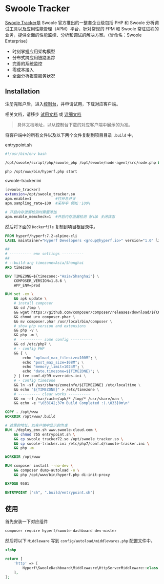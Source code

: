 # Swoole Tracker

[Swoole Tracker](https://www.swoole-cloud.com/tracker.html)是 Swoole 官方推出的一整套企业级包括 PHP 和  Swoole 分析调试工具以及应用性能管理（APM）平台，针对常规的 FPM 和 Swoole 常驻进程的业务，提供全面的性能监控、分析和调试的解决方案。（曾命名：Swoole Enterprise）

- 时刻掌握应用架构模型
- 分布式跨应用链路追踪
- 完善的系统监控
- 零成本接入
- 全面分析报告服务状况

## Installation

注册完账户后，进入[控制台](https://www.swoole-cloud.com/dashboard/catdemo/)，并申请试用，下载对应客户端。

相关文档，请移步 [试用文档](https://www.kancloud.cn/swoole-inc/ee-base-wiki/content) 或 [详细文档](https://www.kancloud.cn/swoole-inc/ee-help-wiki/content) 

> 具体文档地址，以从控制台下载的对应客户端中展示的为准。

将客户端中的所有文件以及以下两个文件复制到项目目录 `.build` 中，

entrypoint.sh

```bash
#!/usr/bin/env bash

/opt/swoole/script/php/swoole_php /opt/swoole/node-agent/src/node.php &

php /opt/www/bin/hyperf.php start

```

swoole-tracker.ini

```bash
[swoole_tracker]
extension=/opt/swoole_tracker.so
apm.enable=1           #打开总开关
apm.sampling_rate=100  #采样率 例如：100%

# 开启内存泄漏检测时需要添加
apm.enable_memcheck=1  #开启内存泄漏检测 默认0 关闭状态
```

然后将下面的 `Dockerfile` 复制到项目根目录中。

```dockerfile
FROM hyperf/hyperf:7.2-alpine-cli
LABEL maintainer="Hyperf Developers <group@hyperf.io>" version="1.0" license="MIT"

##
# ---------- env settings ----------
##
# --build-arg timezone=Asia/Shanghai
ARG timezone

ENV TIMEZONE=${timezone:-"Asia/Shanghai"} \
    COMPOSER_VERSION=1.8.6 \
    APP_ENV=prod

RUN set -ex \
    && apk update \
    # install composer
    && cd /tmp \
    && wget https://github.com/composer/composer/releases/download/${COMPOSER_VERSION}/composer.phar \
    && chmod u+x composer.phar \
    && mv composer.phar /usr/local/bin/composer \
    # show php version and extensions
    && php -v \
    && php -m \
    #  ---------- some config ----------
    && cd /etc/php7 \
    # - config PHP
    && { \
        echo "upload_max_filesize=100M"; \
        echo "post_max_size=108M"; \
        echo "memory_limit=1024M"; \
        echo "date.timezone=${TIMEZONE}"; \
    } | tee conf.d/99-overrides.ini \
    # - config timezone
    && ln -sf /usr/share/zoneinfo/${TIMEZONE} /etc/localtime \
    && echo "${TIMEZONE}" > /etc/timezone \
    # ---------- clear works ----------
    && rm -rf /var/cache/apk/* /tmp/* /usr/share/man \
    && echo -e "\033[42;37m Build Completed :).\033[0m\n"

COPY . /opt/www
WORKDIR /opt/www/.build

# 这里的地址，以客户端中显示的为准
RUN ./deploy_env.sh www.swoole-cloud.com \
    && chmod 755 entrypoint.sh \
    && cp swoole_tracker72.so /opt/swoole_tracker.so \
    && cp swoole-tracker.ini /etc/php7/conf.d/swoole-tracker.ini \
    && php -m

WORKDIR /opt/www

RUN composer install --no-dev \
    && composer dump-autoload -o \
    && php /opt/www/bin/hyperf.php di:init-proxy

EXPOSE 9501

ENTRYPOINT ["sh", ".build/entrypoint.sh"]
```

## 使用

首先安装一下对应组件

```bash
composer require hyperf/swoole-dashboard dev-master
```

然后将以下 `Middleware` 写到 `config/autoload/middlewares.php` 配置文件中。

```php
<?php

return [
    'http' => [
        Hyperf\SwooleDashboard\Middlewasre\HttpServerMiddleware::class
    ],
];

```

